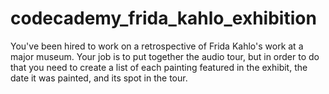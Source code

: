 # codecademy_frida_kahlo_exhibition
You've been hired to work on a retrospective of Frida Kahlo's work at a major museum. Your job is to put together the audio tour, but in order to do that you need to create a list of each painting featured in the exhibit, the date it was painted, and its spot in the tour. 
